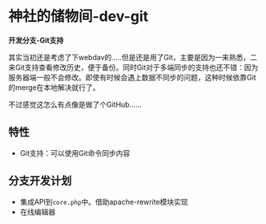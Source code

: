 # 神社的储物间-dev-git

**开发分支-Git支持**

其实当初还是考虑了下webdav的.....但是还是用了Git，主要是因为一来熟悉，二来Git支持查看修改历史，便于备份。同时Git对于多端同步的支持也还不错：因为服务器端一般不会修改。即使有时候会遇上数据不同步的问题，这种时候依靠Git的merge在本地解决就行了。

不过感觉这怎么有点像是做了个GitHub......

## 特性

- Git支持：可以使用Git命令同步内容

## 分支开发计划

- 集成API到`core.php`中。借助apache-rewrite模块实现
- 在线编辑器